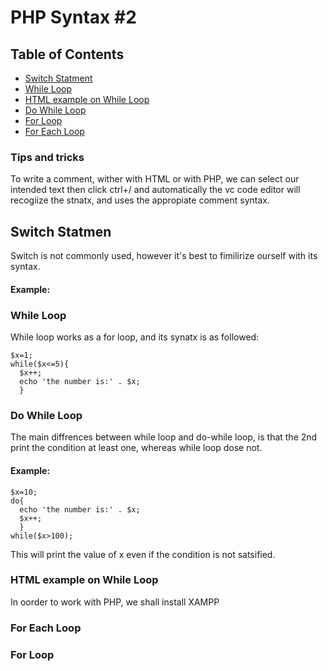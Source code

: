 # PHP Syntax #2 

## Table of Contents
- [Switch Statment](#Switch-Statment)
- [While Loop](#While-Loop)
- [HTML example on While Loop](#HTML-example-on-While-Loop)
- [Do While Loop](#Do-While-Loop)
- [For Loop](#For-Loop)
- [For Each Loop](#For-Each-Loop)


### Tips and tricks 

To write a comment, wither with HTML or with PHP, we can select our intended text then click ctrl+/
and automatically the vc code editor will recogiize the stnatx, and uses the appropiate comment syntax.


## Switch Statmen
Switch is not commonly used, however it's best to fimilirize ourself with its syntax.

#### Example:


### While Loop

While loop works as a for loop, and its synatx is as followed:
````
$x=1;
while($x<=5){
  $x++;
  echo 'the number is:' . $x;
  }
````

### Do While Loop

The main diffrences between while loop and do-while loop, is that the 2nd print the condition at least one, whereas while loop dose not.

#### Example:
````
$x=10;
do{
  echo 'the number is:' . $x;
  $x++;
  }
while($x>100);
````

This will print the value of x even if the condition is not satsified. 

### HTML example on While Loop
In oorder to work with PHP, we shall install XAMPP


### For Each Loop


### For Loop
